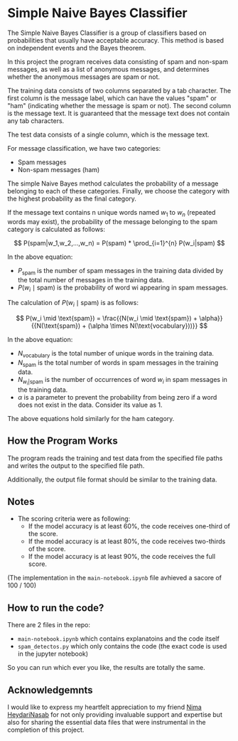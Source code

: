 # Simple Naive Bayes Classifier
The Simple Naive Bayes Classifier is a group of classifiers based on probabilities that usually have acceptable accuracy. This method is based on independent events and the Bayes theorem. 

In this project the program receives data consisting of spam and non-spam messages, as well as a list of anonymous messages, and determines whether the anonymous messages are spam or not.

The training data consists of two columns separated by a tab character. The first column is the message label, which can have the values "spam" or "ham" (indicating whether the message is spam or not). The second column is the message text. It is guaranteed that the message text does not contain any tab characters.

The test data consists of a single column, which is the message text.

For message classification, we have two categories:

- Spam messages
- Non-spam messages (ham)

The simple Naive Bayes method calculates the probability of a message belonging to each of these categories. Finally, we choose the category with the highest probability as the final category.

If the message text contains n unique words named $w_1$ to $w_n$ (repeated words may exist), the probability of the message belonging to the spam category is calculated as follows:

$$ 
P(spam|w_1,w_2,...,w_n) = P(spam) * \prod_{i=1}^{n} P(w_i|spam)
$$

In the above equation:

- $P_{\text{spam}}$ is the number of spam messages in the training data divided by the total number of messages in the training data.
- $P(w_i \mid \text{spam})$ is the probability of word wi appearing in spam messages.

The calculation of $P(w_i \mid \text{spam})$ is as follows:

$$
P(w_i \mid \text{spam}) = \frac{{N(w_i \mid \text{spam}) + \alpha}}{{N(\text{spam}) + (\alpha \times N(\text{vocabulary}))}}
$$

In the above equation:

- $N_{\text{vocabulary}}$ is the total number of unique words in the training data.
- $N_{\text{spam}}$ is the total number of words in spam messages in the training data.
- $N_{w_i|\text{spam}}$ is the number of occurrences of word $w_i$ in spam messages in the training data.
- $\alpha$ is a parameter to prevent the probability from being zero if a word does not exist in the data. Consider its value as $1$.

The above equations hold similarly for the ham category.

## How the Program Works

The program reads the training and test data from the specified file paths and writes the output to the specified file path.

Additionally, the output file format should be similar to the training data.

## Notes
- The scoring criteria were as following:
  - If the model accuracy is at least 60%, the code receives one-third of the score.
  - If the model accuracy is at least 80%, the code receives two-thirds of the score.
  - If the model accuracy is at least 90%, the code receives the full score.

(The implementation in the `main-notebook.ipynb` file avhieved a sacore of 100 / 100)

## How to run the code?
There are 2 files in the repo:
- `main-notebook.ipynb` which contains explanatoins and the code itself
- `spam_detectos.py` which only contains the code (the exact code is used in the jupyter notebook)

So you can run which ever you like, the results are totally the same.

## Acknowledgemnts
I would like to express my heartfelt appreciation to my friend [Nima HeydariNasab](https://github.com/nimah79?tab=overview&from=2018-12-01&to=2018-12-31) for not only providing invaluable support and expertise but also for sharing the essential data files that were instrumental in the completion of this project.